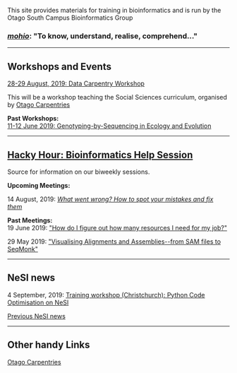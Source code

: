 
This site provides materials for training in bioinformatics and is run by the Otago South Campus Bioinformatics Group

### [*mohio*](https://maoridictionary.co.nz/search?idiom=&phrase=&proverb=&loan=&histLoanWords=&keywords=mohio): "To know, understand, realise, comprehend..."

***
## Workshops and Events

[28-29 August, 2019: Data Carpentry Workshop](https://datacarpentry.org/socialsci-workshop/)

This will be a workshop teaching the Social Sciences curriculum, organised by [Otago Carpentries](https://otagocarpentries.github.io/)

**Past Workshops:**  
[11-12 June 2019: Genotyping-by-Sequencing in Ecology and Evolution](https://otagomohio.github.io/2019-06-11_GBS_EE/)

***
## [Hacky Hour: Bioinformatics Help Session](https://otagomohio.github.io/hackyhour/)

Source for information on our biweekly sessions. 

**Upcoming Meetings:**  

14 August, 2019: [*What went wrong? How to spot your mistakes and fix them*](https://otagomohio.github.io/hackyhour/sessions/2019_08_14.html)


**Past Meetings:**  
19 June 2019: ["How do I figure out how many resources I need for my job?"](https://github.com/otagomohio/hackyhour/blob/master/sessions/presentations/profiling.pdf)

29 May 2019: ["Visualising Alignments and Assemblies--from SAM files to SeqMonk"](https://otagomohio.github.io/hackyhour/sessions/2019_05_29.html)

***
## NeSI news

4 September, 2019: [Training workshop (Christchurch): Python Code Optimisation on NeSI](https://support.nesi.org.nz/hc/en-gb/articles/360001005695-Training-workshop-Christchurch-04-Sept-Python-Code-Optimisation-on-NeSI)

[Previous NeSI news](nesi/past_announcements.md)


***
## Other handy Links

[Otago Carpentries](https://otagocarpentries.github.io/)

